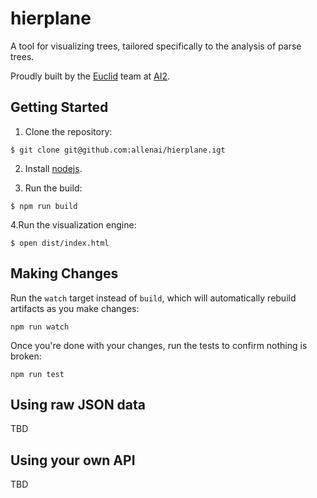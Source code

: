 # hierplane

A tool for visualizing trees, tailored specifically to the analysis of parse trees.

Proudly built by the [Euclid](http://euclid.allenai.org) team at [AI2](http://allenai.org).

## Getting Started

1. Clone the repository:

  ```
  $ git clone git@github.com:allenai/hierplane.igt
  ```

2. Install [nodejs](https://nodejs.org/en/).

3. Run the build:

  ```
  $ npm run build
  ```

4.Run the visualization engine:

  ```
  $ open dist/index.html
  ```

## Making Changes

Run the `watch` target instead of `build`, which will automatically rebuild artifacts as you
make changes:

```
npm run watch
```

Once you're done with your changes, run the tests to confirm nothing is broken:

```
npm run test
```

## Using raw JSON data

TBD

## Using your own API

TBD
